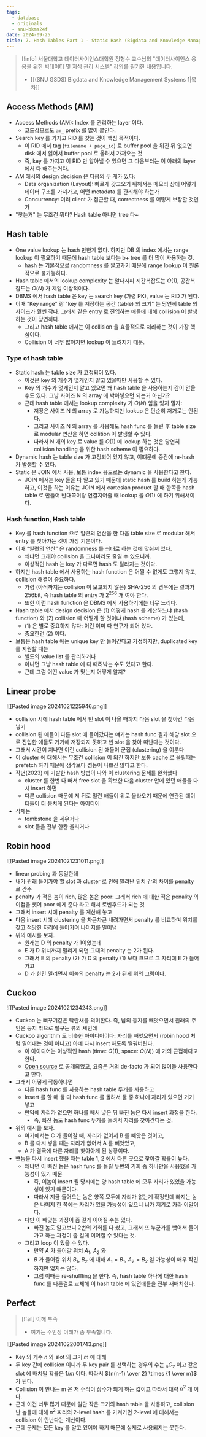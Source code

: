 ```yaml
---
tags:
  - database
  - originals
  - snu-bkms24f
date: 2024-09-25
title: 7. Hash Tables Part 1 - Static Hash (Bigdata and Knowledge Management Systems 1, SNU GSDS)
---
```

> [!info] 서울대학교 데이터사이언스대학원 정형수 교수님의 "데이터사이언스 응용을 위한 빅데이터 및 지식 관리 시스템" 강의를 필기한 내용입니다.
> - [[(SNU GSDS) Bigdata and Knowledge Management Systems 1|목차]]

## Access Methods (AM)

- Access Methods (AM): Index 를 관리하는 layer 이다.
	- 코드상으로도 `am_` prefix 를 많이 붙인다.
- Search key 를 가지고 RID 를 찾는 것이 핵심 목적이다.
	- 이 RID 에서 tag (`filename + page_id`) 로 buffer pool 을 뒤진 뒤 없으면 disk 에서 읽어서 buffer pool 로 올려서 가져오는 것
	- 즉, key 를 가지고 이 RID 만 알아낼 수 있으면 그 다음부터는 이 아래의 layer 에서 다 해주는거다.
- AM 에서의 design decision 은 다음의 두 개가 있다:
	- Data organization (Layout): 빠르게 갖고오기 위해서는 메모리 상에 어떻게 데이터 구조를 가져가고, 어떤 metadata 를 관리해야 하는가
	- Concurrency: 여러 client 가 접근할 때, correctness 를 어떻게 보장할 것인가
- "찾는거" 는 무조건 뭐다? Hash table 아니면 tree 다~

## Hash table

- One value lookup 는 hash 만한게 없다. 하지만 DB 의 index 에서는 range lookup 이 필요하기 때문에 hash table 보다는 b+ tree 를 더 많이 사용하는 것.
	- hash 는 기본적으로 randomness 를 깔고가기 때문에 range lookup 이 원론적으로 불가능하다.
- Hash table 에서의 lookup complexity 는 알다시피 시간복잡도는 $O(1)$, 공간복잡도는 $O(N)$ 가 제일 이상적이다.
- DBMS 에서 hash table 은 key 는 search key (가령 PK), value 는 RID 가 된다.
- 이때 "Key range" 랑 "key 를 저장하는 공간 (table) 의 크기" 는 당연히 table 의 사이즈가 훨씬 작다. 그래서 같은 entry 로 진입하는 애들에 대해 collision 이 발생하는 것이 당연하다.
	- 그리고 hash table 에서는 이 collision 을 효율적으로 처리하는 것이 가장 핵심이다.
	- Collision 이 너무 많아지면 lookup 이 느려지기 때문.

### Type of hash table

- Static hash 는 table size 가 고정되어 있다.
	- 이것은 key 의 개수가 몇개인지 알고 있을때만 사용할 수 있다.
	- Key 의 개수가 몇개인지 알고 있으면 왜 hash table 을 사용하는지 감이 안올 수도 있다. 그냥 사이즈 N 의 array 에 박아넣으면 되는거 아닌가?
	- 근데 hash table 에서는 lookup complexity 가 $O(N)$ 임을 잊지 말자:
		- 저장은 사이즈 N 의 array 로 가능하지만 lookup 은 단순히 저거로는 안된다.
		- 그리고 사이즈 N 의 array 를 사용해도 hash func 를 돌린 후 table size 로 modular 연산을 하면 collition 이 발생할 수 있다.
		- 따라서 N 개의 key 로 value 를 $O(1)$ 에 lookup 하는 것은 당연히 collision handling 을 위한 hash scheme 이 필요하다.
- Dynamic hash 는 table size 가 고정되어 있지 않고, 이떄문에 중간에 re-hash 가 발생할 수 있다.
- Static 은 JOIN 에서 사용, 보통 index 용도로는 dynamic 을 사용한다고 한다.
	- JOIN 에서는 key 들을 다 알고 있기 때문에 static hash 를 build 하는게 가능하고, 이것을 하는 이유는 JOIN 에서 cartesian product 할 때 한쪽을 hash table 로 만들어 반대쪽이랑 연결지어줄 때 lookup 을 $O(1)$ 에 하기 위해서이다.

### Hash function, Hash table

- Key 를 hash function 으로 일련의 연산을 한 다음 table size 로 modular 해서 entry 를 찾아가는 것이 가장 기본이다.
- 이때 “일련의 연산” 은 randomness 를 최대로 하는 것에 맞춰져 있다.
	- 왜냐면 그래야 collision 을 그나마라도 줄일 수 있으니까.
	- 이상적인 hash 는 key 가 다르면 hash 도 달라지는 것이다.
- 하지만 hash table 에서 사용하는 hash function 은 어쩔 수 없게도 그렇지 않고, collision 해결이 중요하다.
	- 가령 (아직까지는 collision 이 보고되지 않은) SHA-256 의 경우에는 결과가 256bit, 즉 hash table 의 entry 가 $2^{256}$ 개 여야 한다.
	- 또한 이런 hash function 은 DBMS 에서 사용하기에는 너무 느리다.
- Hash table 에서 design decision 은 (1) 어떻게 hash 를 계산하느냐 (hash function) 와 (2) collision 때 어떻게 할 것이냐 (hash scheme) 가 있는데,
	- (1) 은 별로 중요하지 않다: 이건 이미 다 연구가 되어 있다.
	- 중요한건 (2) 이다.
- 보통은 hash table 에는 unique key 만 들어간다고 가정하지만, duplicated key 를 지원할 때는
	- 별도의 value list 를 관리하거나
	- 아니면 그냥 hash table 에 다 때려박는 수도 있다고 한다.
	- 근데 그럼 어떤 value 가 맞는지 어떻게 알지?

## Linear probe

![[Pasted image 20241021225946.png]]

- collision 시에 hash table 에서 빈 slot 이 나올 때까지 다음 slot 을 찾아간 다음 넣기
- collision 된 애들이 다른 slot 에 들어갔다는 얘기는 hash func 결과 해당 slot 으로 진입한 애들도 거기에 저장되지 못하고 빈 slot 을 찾아 떠난다는 것이다.
- 그래서 시간이 지나면 이런 collision 된 애들이 군집 (clustering) 을 이룬다
- 이 cluster 에 대해서는 무조건 collision 이 되긴 하지만 보통 cache 로 올릴때는 prefetch 하기 때문에 생각보다 성능이 나쁘진 않다고 한다.
- 작년(2023) 에 기발한 hash 방법이 나와 이 clustering 문제를 완화했다
	- cluster 를 한번 다 빼서 free slot 을 확보한 다음 cluster 안에 있던 애들을 다시 insert 하면
	- 다른 collision 때문에 저 뒤로 밀린 애들이 위로 올라오기 때문에 연관된 데이터들이 더 뭉치게 된다는 아이디어
- 삭제는
	- tombstone 을 세우거나
	- slot 들을 전부 한칸 올리거나

## Robin hood

![[Pasted image 20241021231011.png]]

- linear probing 과 동일한데
- 내가 원래 들어가야 할 slot 과 cluster 로 인해 밀려난 위치 간의 차이를 penalty 로 간주
- penalty 가 적은 놈이 rich, 많은 놈은 poor: 그래서 rich 에 대한 적은 penality 의 이점을 뺏어 poor 에게 준다 라고 해서 로빈후드가 되는 것
- 그래서 insert 시에 penalty 를 계산해 놓고
- 다음 insert 시에 clustering 을 차근차근 내려가면서 penalty 를 비교하며 위치를 찾고 적당한 자리에 들어가며 나머지를 밀어냄
- 위의 예시를 보자.
	- 원래는 D 의 penalty 가 1이었는데
	- E 가 D 위치까지 밀리게 되면 그때의 penalty 는 2가 된다.
	- 그래서 E 의 penalty (2) 가 D 의 penalty (1) 보다 크므로 그 자리에 E 가 들어가고
	- D 가 한칸 밀리면서 이놈의 penalty 는 2가 된게 위의 그림이다.

## Cuckoo

![[Pasted image 20241021234243.png]]

- Cuckoo 는 뻐꾸기같은 탁란새를 의미한다. 즉, 남의 둥지를 빼앗으면서 원래의 주인은 둥지 밖으로 떨구는 류의 새인데
- Cuckoo algorithm 도 비슷한 아이디어이다: 자리를 빼앗으면서 (robin hood 처럼 밀어내는 것이 아니고) 아예 다시 insert 하도록 떨궈버린다.
	- 이 아이디어는 이상적인 hash (time: $O(1)$, space: $O(N)$) 에 거의 근접하다고 한다.
	- [Open source](https://github.com/efficient/libcuckoo) 로 공개되었고, 요즘은 거의 de-facto 가 되어 많이들 사용한다고 한다.
- 그래서 어떻게 작동하냐면
	- 다른 hash func 를 사용하는 hash table 두개를 사용하고
	- Insert 를 할 때 둘 다 hash func 를 돌려서 둘 중 하나에 자리가 있으면 거기 넣고
	- 만약에 자리가 없으면 하나를 빼서 넣은 뒤 빠진 놈은 다시 insert 과정을 한다.
		- 즉, 빠진 놈도 hash func 두개를 돌려서 자리를 찾아간다는 것.
- 위의 예시를 보자.
	- 여기에서는 C 가 들어갈 때, 자리가 없어서 B 를 빼앗은 것이고,
	- B 를 다시 넣을 때는 자리가 없어서 A 를 빼앗았고,
	- A 가 결국에 다른 자리를 찾아아게 된 상황이다.
- 뺸놈을 다시 insert 했을 때는 table 1, 2 에서 다른 곳으로 찾아갈 확률이 높다.
	- 왜냐면 이 빠진 놈은 hash func 를 돌릴 두번의 기회 중 하나만을 사용했을 가능성이 있기 때문
		- 즉, 이놈이 insert 될 당시에는 양 hash table 에 모두 자리가 있었을 가능성이 있기 때문이다.
		- 따라서 지금 들어오는 놈은 양쪽 모두에 자리가 없는게 확정인데 빠지는 놈은 나머지 한 쪽에는 자리가 있을 가능성이 있으니 너가 저기로 가라 이말이다.
	- 다만 이 빼앗는 과정이 좀 길게 이어질 수는 있다.
		- 빠진 놈도 알고보니 2번의 기회를 다 썼고, 그래서 또 누군가를 뺏어서 들어가고 하는 과정이 좀 길게 이어질 수 있다는 것.
	- 그리고 loop 이 있을 수 있다.
		- 만약 $A$ 가 들어갈 위치 $A_{1}$, $A_{2}$ 와
		- $B$ 가 들어갈 위치 $B_{1}$, $B_{2}$ 에 대해 $A_{1} = B_{1}$, $A_{2} = B_{2}$ 일 가능성이 매우 작긴 하지만 없지는 않다.
		- 그럼 이때는 re-shuffling 을 한다. 즉, hash table 하나에 대한 hash func 를 다른걸로 교체해 이 hash table 에 있던애들을 전부 재배치한다.

## Perfect

> [!fail] 이해 부족
> - 여기는 주인장 이해가 좀 부족합니다.

![[Pasted image 20241022001743.png]]

- Key 의 개수 $n$ 와 slot 의 크기 $m$ 에 대해
- 두 key 간에 collision 이니까 두 key pair 를 선택하는 경우의 수는 $_{n}C_{2}$ 이고 같은 slot 에 배치될 확률은 $1/m$ 이다. 따라서 ${n(n-1) \over 2}  \times {1 \over m}$ 가 된다.
- Collision 이 안나는 m 은 저 수식이 상수가 되게 하는 값이고 따라서 대략 $n^{2}$ 개 이다.
- 근데 이건 너무 많기 때문에 일단 작은 크기의 hash table 을 사용하고, collision 난 놈들에 대해 $n^{2}$ 짜리의 2-level hash 를 가져가면 2-level 에 대해서는 collision 이 안난다는 계산이다.
- 근데 문제는 모든 key 를 알고 있어야 하기 때문에 실제로 사용되지는 못한다.